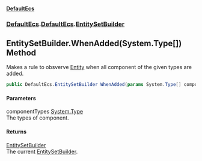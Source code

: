 #### [DefaultEcs](./index.md 'index')
### [DefaultEcs](./index.md 'index').[DefaultEcs](./DefaultEcs.md 'DefaultEcs').[EntitySetBuilder](./DefaultEcs-EntitySetBuilder.md 'DefaultEcs.EntitySetBuilder')
## EntitySetBuilder.WhenAdded(System.Type[]) Method
Makes a rule to obsverve [Entity](./DefaultEcs-Entity.md 'DefaultEcs.Entity') when all component of the given types are added.  
```C#
public DefaultEcs.EntitySetBuilder WhenAdded(params System.Type[] componentTypes);
```
#### Parameters
<a name='DefaultEcs-EntitySetBuilder-WhenAdded(System-Type--)-componentTypes'></a>
componentTypes [System.Type](https://docs.microsoft.com/en-us/dotnet/api/System.Type 'System.Type')  
The types of component.  
#### Returns
[EntitySetBuilder](./DefaultEcs-EntitySetBuilder.md 'DefaultEcs.EntitySetBuilder')  
The current [EntitySetBuilder](./DefaultEcs-EntitySetBuilder.md 'DefaultEcs.EntitySetBuilder').  
